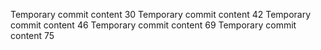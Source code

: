 Temporary commit content 30
Temporary commit content 42
Temporary commit content 46
Temporary commit content 69
Temporary commit content 75
